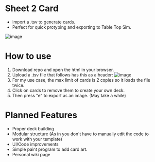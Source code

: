  # Sheet 2 Card
 - Import a .tsv to generate cards. 
 - Perfect for quick protyping and exporting to Table Top Sim.

 ![image](https://github.com/Shadow1363/Sheet2Card/assets/112425274/6be3b358-7cac-4cf1-8371-935f1f2be49c)
 
# How to use
1. Download repo and open the html in your browser.
2. Upload a .tsv file that follows has this as a header:
![image](https://github.com/Shadow1363/Sheet2Card/assets/112425274/2464f1c8-e9fa-4a46-8d50-b2d0cab583ab)
3. For my use case, the max limit of cards is 2 copies so it loads the file twice.
4. Click on cards to remove them to create your own deck.
5. Then press "e" to export as an image. (May take a while)

# Planned Features
- Proper deck building
- Modular structure (As in you don't have to manually edit the code to work with your template)
- UI/Code improvements
- Simple paint program to add card art.
- Personal wiki page